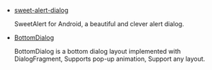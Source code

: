 * [sweet-alert-dialog](https://github.com/pedant/sweet-alert-dialog)

    SweetAlert for Android, a beautiful and clever alert dialog.
* [BottomDialog](https://github.com/shaohui10086/BottomDialog)

    BottomDialog is a bottom dialog layout implemented with DialogFragment, Supports pop-up animation, Support any layout.